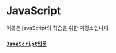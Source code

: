 # JavaScript

이곳은 javaScript의 학습을 위한 저장소입니다.

### [`JavaScript입문`](https://github.com/Com-Sun/study-javascript-basic)